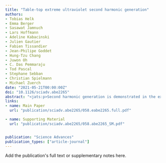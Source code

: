 ```yaml
---
title: "Table-top extreme ultraviolet second harmonic generation"
authors:
- Tobias Helk
- Emma Berger
- Sasawat Jamnuch
- Lars Hoffmann
- Adeline Kabacinski
- Julien Gautier
- Fabien Tissandier
- Jean-Philipe Goddet
- Hung-Tzu Chang
- Juwon Oh
- C. Das Pemmaraju
- Tod Pascal
- Stephane Sebban
- Christian Spielmann
- Michael Zuerch
date: "2021-05-21T00:00:00Z"
doi: "10.1126/sciadv.abe2265"
abstract: "<jats:p>Second harmonic generation is demonstrated in the extreme ultraviolet with a table-top laser source.</jats:p>"
links:
- name: Main Paper
  url: "publication/sciadv.abe2265/058.eabe2265.full.pdf"

- name: Supporting Material
  url: "publication/sciadv.abe2265/058.abe2265_SM.pdf"


publication: "Science Advances"
publication_types: ["article-journal"]
---
```


Add the publication's full text or supplementary notes here.
